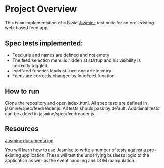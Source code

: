# Project Overview
This is an  implementation of a basic [Jasmine](http://jasmine.github.io/) test suite for an pre-existing web-based feed app.

## Spec tests implemented:
- Feed urls and names are defined and not empty
- The feed selection menu is hidden at startup and his visibility is correctly toggled.
- loadFeed function loads at least one article entry
- Feeds are correctly changed by loadFeed function

## How to run
Clone the repository and open index.html. 
All spec tests are defined in jasmine/spec/feedreader.js. All tests should pass by default.
Additional tests can be added in jasmine/spec/feedreader.js.


## Resources
[Jasmine documentation](http://jasmine.github.io)

You will learn how to use Jasmine to write a number of tests against a pre-existing application. These will test the underlying business logic of the application as well as the event handling and DOM manipulation.
